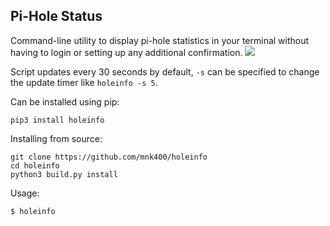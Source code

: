 ## Pi-Hole Status

Command-line utility to display pi-hole statistics in your terminal without having to login or setting up any additional confirmation. 
![](img/terminal-screenshot.png)

Script updates every 30 seconds by default, `-s` can be specified to change the update
timer like `holeinfo -s 5`.

Can be installed using pip:
```
pip3 install holeinfo
```

Installing from source:
```
git clone https://github.com/mnk400/holeinfo
cd holeinfo
python3 build.py install
```

Usage:
```
$ holeinfo
```


